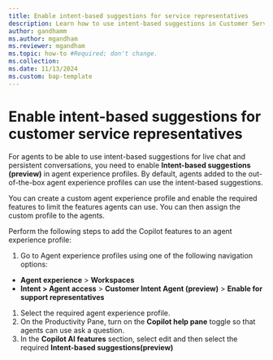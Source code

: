 ```yaml
---
title: Enable intent-based suggestions for service representatives
description: Learn how to use intent-based suggestions in Customer Service admin center or Contact Center admin center to help customer service representatives handle customer conversations with ease.
author: gandhamm
ms.author: mgandham
ms.reviewer: mgandham
ms.topic: how-to #Required; don't change.
ms.collection: 
ms.date: 11/13/2024
ms.custom: bap-template 
---
```


# Enable intent-based suggestions for customer service representatives

For agents to be able to use intent-based suggestions for live chat and persistent conversations, you need to enable **Intent-based suggestions (preview)** in agent experience profiles. By default, agents added to the out-of-the-box agent experience profiles can use the intent-based suggestions.

You can create a custom agent experience profile and enable the required features to limit the features agents can use. You can then assign the custom profile to the agents.

Perform the following steps to add the Copilot features to an agent experience profile:

1. Go to Agent experience profiles using one of the following navigation options:
  - **Agent experience** > **Workspaces**
  - **Intent > Agent access** > **Customer Intent Agent (preview)** > **Enable for support representatives**
1. Select the required agent experience profile.
1. On the Productivity Pane, turn on the **Copilot help pane** toggle so that agents can use ask a question.
1. In the **Copilot AI features** section, select edit and then select the required **Intent-based suggestions(preview)**